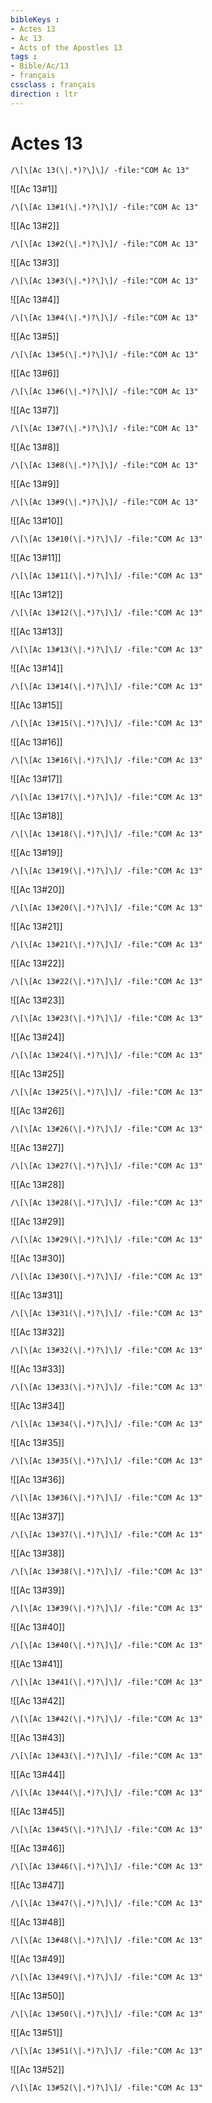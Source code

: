 ```yaml
---
bibleKeys : 
- Actes 13
- Ac 13
- Acts of the Apostles 13
tags : 
- Bible/Ac/13
- français
cssclass : français
direction : ltr
---
```


# Actes 13

```query
/\[\[Ac 13(\|.*)?\]\]/ -file:"COM Ac 13"
```



![[Ac 13#1]]

```query
/\[\[Ac 13#1(\|.*)?\]\]/ -file:"COM Ac 13"
```

![[Ac 13#2]]

```query
/\[\[Ac 13#2(\|.*)?\]\]/ -file:"COM Ac 13"
```

![[Ac 13#3]]

```query
/\[\[Ac 13#3(\|.*)?\]\]/ -file:"COM Ac 13"
```

![[Ac 13#4]]

```query
/\[\[Ac 13#4(\|.*)?\]\]/ -file:"COM Ac 13"
```

![[Ac 13#5]]

```query
/\[\[Ac 13#5(\|.*)?\]\]/ -file:"COM Ac 13"
```

![[Ac 13#6]]

```query
/\[\[Ac 13#6(\|.*)?\]\]/ -file:"COM Ac 13"
```

![[Ac 13#7]]

```query
/\[\[Ac 13#7(\|.*)?\]\]/ -file:"COM Ac 13"
```

![[Ac 13#8]]

```query
/\[\[Ac 13#8(\|.*)?\]\]/ -file:"COM Ac 13"
```

![[Ac 13#9]]

```query
/\[\[Ac 13#9(\|.*)?\]\]/ -file:"COM Ac 13"
```

![[Ac 13#10]]

```query
/\[\[Ac 13#10(\|.*)?\]\]/ -file:"COM Ac 13"
```

![[Ac 13#11]]

```query
/\[\[Ac 13#11(\|.*)?\]\]/ -file:"COM Ac 13"
```

![[Ac 13#12]]

```query
/\[\[Ac 13#12(\|.*)?\]\]/ -file:"COM Ac 13"
```

![[Ac 13#13]]

```query
/\[\[Ac 13#13(\|.*)?\]\]/ -file:"COM Ac 13"
```

![[Ac 13#14]]

```query
/\[\[Ac 13#14(\|.*)?\]\]/ -file:"COM Ac 13"
```

![[Ac 13#15]]

```query
/\[\[Ac 13#15(\|.*)?\]\]/ -file:"COM Ac 13"
```

![[Ac 13#16]]

```query
/\[\[Ac 13#16(\|.*)?\]\]/ -file:"COM Ac 13"
```

![[Ac 13#17]]

```query
/\[\[Ac 13#17(\|.*)?\]\]/ -file:"COM Ac 13"
```

![[Ac 13#18]]

```query
/\[\[Ac 13#18(\|.*)?\]\]/ -file:"COM Ac 13"
```

![[Ac 13#19]]

```query
/\[\[Ac 13#19(\|.*)?\]\]/ -file:"COM Ac 13"
```

![[Ac 13#20]]

```query
/\[\[Ac 13#20(\|.*)?\]\]/ -file:"COM Ac 13"
```

![[Ac 13#21]]

```query
/\[\[Ac 13#21(\|.*)?\]\]/ -file:"COM Ac 13"
```

![[Ac 13#22]]

```query
/\[\[Ac 13#22(\|.*)?\]\]/ -file:"COM Ac 13"
```

![[Ac 13#23]]

```query
/\[\[Ac 13#23(\|.*)?\]\]/ -file:"COM Ac 13"
```

![[Ac 13#24]]

```query
/\[\[Ac 13#24(\|.*)?\]\]/ -file:"COM Ac 13"
```

![[Ac 13#25]]

```query
/\[\[Ac 13#25(\|.*)?\]\]/ -file:"COM Ac 13"
```

![[Ac 13#26]]

```query
/\[\[Ac 13#26(\|.*)?\]\]/ -file:"COM Ac 13"
```

![[Ac 13#27]]

```query
/\[\[Ac 13#27(\|.*)?\]\]/ -file:"COM Ac 13"
```

![[Ac 13#28]]

```query
/\[\[Ac 13#28(\|.*)?\]\]/ -file:"COM Ac 13"
```

![[Ac 13#29]]

```query
/\[\[Ac 13#29(\|.*)?\]\]/ -file:"COM Ac 13"
```

![[Ac 13#30]]

```query
/\[\[Ac 13#30(\|.*)?\]\]/ -file:"COM Ac 13"
```

![[Ac 13#31]]

```query
/\[\[Ac 13#31(\|.*)?\]\]/ -file:"COM Ac 13"
```

![[Ac 13#32]]

```query
/\[\[Ac 13#32(\|.*)?\]\]/ -file:"COM Ac 13"
```

![[Ac 13#33]]

```query
/\[\[Ac 13#33(\|.*)?\]\]/ -file:"COM Ac 13"
```

![[Ac 13#34]]

```query
/\[\[Ac 13#34(\|.*)?\]\]/ -file:"COM Ac 13"
```

![[Ac 13#35]]

```query
/\[\[Ac 13#35(\|.*)?\]\]/ -file:"COM Ac 13"
```

![[Ac 13#36]]

```query
/\[\[Ac 13#36(\|.*)?\]\]/ -file:"COM Ac 13"
```

![[Ac 13#37]]

```query
/\[\[Ac 13#37(\|.*)?\]\]/ -file:"COM Ac 13"
```

![[Ac 13#38]]

```query
/\[\[Ac 13#38(\|.*)?\]\]/ -file:"COM Ac 13"
```

![[Ac 13#39]]

```query
/\[\[Ac 13#39(\|.*)?\]\]/ -file:"COM Ac 13"
```

![[Ac 13#40]]

```query
/\[\[Ac 13#40(\|.*)?\]\]/ -file:"COM Ac 13"
```

![[Ac 13#41]]

```query
/\[\[Ac 13#41(\|.*)?\]\]/ -file:"COM Ac 13"
```

![[Ac 13#42]]

```query
/\[\[Ac 13#42(\|.*)?\]\]/ -file:"COM Ac 13"
```

![[Ac 13#43]]

```query
/\[\[Ac 13#43(\|.*)?\]\]/ -file:"COM Ac 13"
```

![[Ac 13#44]]

```query
/\[\[Ac 13#44(\|.*)?\]\]/ -file:"COM Ac 13"
```

![[Ac 13#45]]

```query
/\[\[Ac 13#45(\|.*)?\]\]/ -file:"COM Ac 13"
```

![[Ac 13#46]]

```query
/\[\[Ac 13#46(\|.*)?\]\]/ -file:"COM Ac 13"
```

![[Ac 13#47]]

```query
/\[\[Ac 13#47(\|.*)?\]\]/ -file:"COM Ac 13"
```

![[Ac 13#48]]

```query
/\[\[Ac 13#48(\|.*)?\]\]/ -file:"COM Ac 13"
```

![[Ac 13#49]]

```query
/\[\[Ac 13#49(\|.*)?\]\]/ -file:"COM Ac 13"
```

![[Ac 13#50]]

```query
/\[\[Ac 13#50(\|.*)?\]\]/ -file:"COM Ac 13"
```

![[Ac 13#51]]

```query
/\[\[Ac 13#51(\|.*)?\]\]/ -file:"COM Ac 13"
```

![[Ac 13#52]]

```query
/\[\[Ac 13#52(\|.*)?\]\]/ -file:"COM Ac 13"
```

